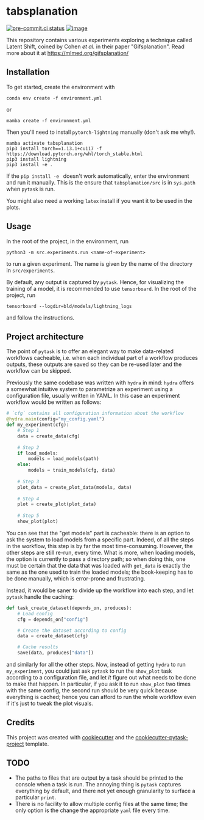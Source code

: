 # tabsplanation

[![pre-commit.ci status](https://results.pre-commit.ci/badge/github/augustebaum/tabsplanation/main.svg)](https://results.pre-commit.ci/latest/github/augustebaum/tabsplanation/main)
[![image](https://img.shields.io/badge/code%20style-black-000000.svg)](https://github.com/psf/black)

This repository contains various experiments exploring a technique called
Latent Shift, coined by Cohen _et al._ in their paper "Gifsplanation".
Read more about it at https://mlmed.org/gifsplanation/

## Installation

To get started, create the environment with
```console
conda env create -f environment.yml
```
or 
```console
mamba create -f environment.yml
```
Then you'll need to install `pytorch-lightning` manually (don't ask me why!).
```console
mamba activate tabsplanation
pip3 install torch==1.13.1+cu117 -f https://download.pytorch.org/whl/torch_stable.html
pip3 install lightning
pip3 install -e .
```
If the `pip install -e ` doesn't work automatically, enter the environment and
run it manually. This is the ensure that `tabsplanation/src` is in `sys.path`
when `pytask` is run.

You might also need a working `latex` install if you want it to be used in the plots.

## Usage

In the root of the project, in the environment, run
```console
python3 -m src.experiments.run <name-of-experiment>
```
to run a given experiment. The name is given by the name of the directory in `src/experiments`.

By default, any output is captured by `pytask`. Hence, for visualizing the training of
a model, it is recommended to use `tensorboard`.
In the root of the project, run
```console
tensorboard --logdir=bld/models/lightning_logs
```
and follow the instructions.

## Project architecture

The point of `pytask` is to offer an elegant way to make data-related
workflows cacheable, i.e. when each individual part of a workflow
produces outputs, these outputs are saved so they can be re-used
later and the workflow can be skipped.

Previously the same codebase was written with `hydra` in mind: `hydra`
offers a somewhat intuitive system to parametrize an experiment using
a configuration file, usually written in YAML.
In this case an experiment workflow would be written as follows:
```python
# `cfg` contains all configuration information about the workflow
@hydra.main(config="my_config.yaml")
def my_experiment(cfg):
    # Step 1
    data = create_data(cfg)
  
    # Step 2
    if load_models:
        models = load_models(path)
    else:
        models = train_models(cfg, data)
    
    # Step 3
    plot_data = create_plot_data(models, data)
    
    # Step 4
    plot = create_plot(plot_data)
    
    # Step 5
    show_plot(plot)
```
You can see that the "get models" part is cacheable: there is an
option to ask the system to load models from a specific part.
Indeed, of all the steps in the workflow, this step is by far
the most time-consuming. However, the other steps are still
re-run, every time.
What is more, when loading models, the option is currently to
pass a directory path; so when doing this, one must be certain
that the data that was loaded with `get_data` is exactly the
same as the one used to train the loaded models; the book-keeping
has to be done manually, which is error-prone and frustrating.

Instead, it would be saner to divide up the workflow into each
step, and let `pytask` handle the caching:
```python
def task_create_dataset(depends_on, produces):
    # Load config
    cfg = depends_on["config"]

    # Create the dataset according to config
    data = create_dataset(cfg)

    # Cache results
    save(data, produces["data"])
```
and similarly for all the other steps.
Now, instead of getting `hydra` to run `my_experiment`,
you could just ask `pytask` to run the `show_plot` task
according to a configuration file, and let _it_ figure
out what needs to be done to make that happen.
In particular, if you ask it to run `show_plot` two
times with the same config, the second run should
be very quick because everything is cached; hence
you can afford to run the whole workflow even if
it's just to tweak the plot visuals.

## Credits

This project was created with [cookiecutter](https://github.com/audreyr/cookiecutter)
and the
[cookiecutter-pytask-project](https://github.com/pytask-dev/cookiecutter-pytask-project)
template.

## TODO

- The paths to files that are output by a task should be printed to
the console when a task is run. The annoying thing is `pytask`
captures everything by default, and there not yet enough granularity
to surface a particular `print`.
- There is no facility to allow multiple config files at the same
time; the only option is the change the appropriate `yaml` file
every time.
